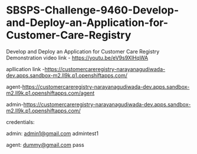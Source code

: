 # SBSPS-Challenge-9460-Develop-and-Deploy-an-Application-for-Customer-Care-Registry
Develop and Deploy an Application for Customer Care Registry
Demonstration video link - https://youtu.be/eV9s9XlHqWA

apllication link -https://customercareregistry-narayanagudiwada-dev.apps.sandbox-m2.ll9k.p1.openshiftapps.com/

agent-https://customercareregistry-narayanagudiwada-dev.apps.sandbox-m2.ll9k.p1.openshiftapps.com/agent

admin-https://customercareregistry-narayanagudiwada-dev.apps.sandbox-m2.ll9k.p1.openshiftapps.com/


credentials:

admin:
admin1@gmail.com
admintest1

agent:
dummy@gmail.com
pass
